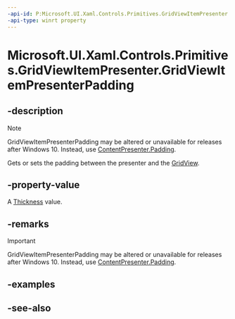 ```yaml
---
-api-id: P:Microsoft.UI.Xaml.Controls.Primitives.GridViewItemPresenter.GridViewItemPresenterPadding
-api-type: winrt property
---
```


<!-- Property syntax
public Windows.UI.Xaml.Thickness GridViewItemPresenterPadding { get;  set; }
-->

# Microsoft.UI.Xaml.Controls.Primitives.GridViewItemPresenter.GridViewItemPresenterPadding

## -description
> [!NOTE]
> GridViewItemPresenterPadding may be altered or unavailable for releases after Windows 10. Instead, use [ContentPresenter.Padding](../microsoft.ui.xaml.controls/contentpresenter_padding.md).

Gets or sets the padding between the presenter and the [GridView](../microsoft.ui.xaml.controls/gridview.md).

## -property-value
A [Thickness](../microsoft.ui.xaml/thickness.md) value.

## -remarks
> [!IMPORTANT]
> GridViewItemPresenterPadding may be altered or unavailable for releases after Windows 10. Instead, use [ContentPresenter.Padding](../microsoft.ui.xaml.controls/contentpresenter_padding.md).

## -examples

## -see-also
